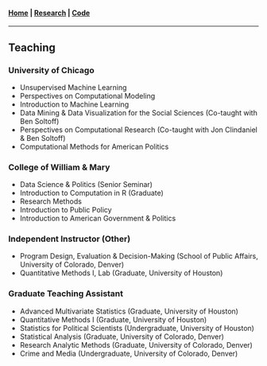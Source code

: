 #### [Home](https://pdwaggoner.github.io) | [Research](/Research.md) | [Code](/Code.md)
___________

## Teaching

### University of Chicago

* Unsupervised Machine Learning
* Perspectives on Computational Modeling
* Introduction to Machine Learning
* Data Mining & Data Visualization for the Social Sciences (Co-taught with Ben Soltoff)
* Perspectives on Computational Research (Co-taught with Jon Clindaniel & Ben Soltoff)
* Computational Methods for American Politics

### College of William & Mary

* Data Science & Politics (Senior Seminar)
* Introduction to Computation in R (Graduate)
* Research Methods
* Introduction to Public Policy
* Introduction to American Government & Politics

### Independent Instructor (Other)

* Program Design, Evaluation & Decision-Making (School of Public Affairs, University of Colorado, Denver)
* Quantitative Methods I, Lab (Graduate, University of Houston)

### Graduate Teaching Assistant

* Advanced Multivariate Statistics (Graduate, University of Houston)
* Quantitative Methods I (Graduate, University of Houston)
* Statistics for Political Scientists (Undergraduate, University of Houston)
* Statistical Analysis (Graduate, University of Colorado, Denver)
* Research Analytic Methods (Graduate, University of Colorado, Denver)
* Crime and Media (Undergraduate, University of Colorado, Denver)
